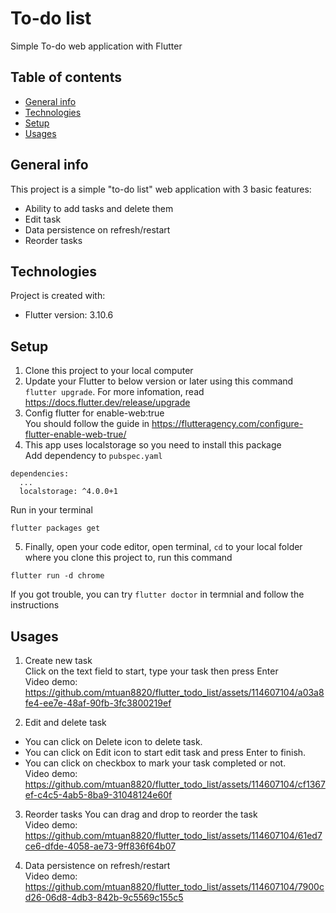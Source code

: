 # To-do list

Simple To-do web application with Flutter

## Table of contents
* [General info](#general-info)
* [Technologies](#technologies)
* [Setup](#setup)
* [Usages](#Usages)
## General info
This project is a simple "to-do list" web application with 3 basic features:
* Ability to add tasks and delete them
* Edit task
* Data persistence on refresh/restart
* Reorder tasks
## Technologies
Project is created with:
* Flutter version: 3.10.6
## Setup
1. Clone this project to your local computer
2. Update your Flutter to below version or later using this command `flutter upgrade`.
For more infomation, read https://docs.flutter.dev/release/upgrade
3. Config flutter for enable-web:true <br />
You should follow the guide in https://flutteragency.com/configure-flutter-enable-web-true/
4. This app uses localstorage so you need to install this package <br />
Add dependency to `pubspec.yaml` <br />
```
dependencies:
  ...
  localstorage: ^4.0.0+1
```
Run in your terminal <br />
```
flutter packages get
```

5. Finally, open your code editor, open terminal, `cd` to your local folder where you clone this project to, run this command <br />
```
flutter run -d chrome
```
If you got trouble, you can try `flutter doctor` in termnial and follow the instructions

## Usages
1. Create new task <br />
Click on the text field to start, type your task then press Enter<br />
Video demo:<br />
https://github.com/mtuan8820/flutter_todo_list/assets/114607104/a03a8fe4-ee7e-48af-90fb-3fc3800219ef



2. Edit and delete task <br />
* You can click on Delete icon to delete task.
* You can click on Edit icon to start edit task and press Enter to finish.
* You can click on checkbox to mark your task completed or not.
<br /> Video demo:<br />
https://github.com/mtuan8820/flutter_todo_list/assets/114607104/cf1367ef-c4c5-4ab5-8ba9-31048124e60f

3. Reorder tasks
You can drag and drop to reorder the task
<br />Video demo:<br />
https://github.com/mtuan8820/flutter_todo_list/assets/114607104/61ed7ce6-dfde-4058-ae73-9ff836f64b07

4. Data persistence on refresh/restart 
<br />Video demo:<br />
https://github.com/mtuan8820/flutter_todo_list/assets/114607104/7900cd26-06d8-4db3-842b-9c5569c155c5



















